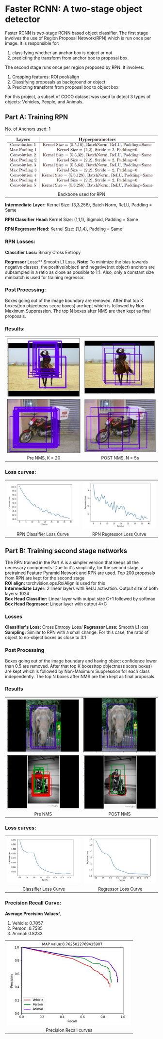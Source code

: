 # Faster RCNN: A two-stage object detector

Faster RCNN is two-stage RCNN based object classifier. The first stage involves the use of Region Proposal Network(RPN) which is run once per image. It is responsible for:
1. classifying whether an anchor box is object or not
2. predicting the transform from anchor box to proposal box.

The second stage runs once per region proposed by RPN. It involves:
1. Cropping features: ROI pool/align
2. Classifying proposals as background or object
3. Predicting transform from proposal box to object box

For this project, a subset of COCO dataset was used to detect 3 types of objects: Vehicles, People, and Animals.

## Part A: Training RPN
No. of Anchors used: 1
<table>
  <tr>
      <td align = "center"> <img src="./Results/1. RPN backbone.png"> </td>
  </tr>
  <tr>
      <td align = "center"> Backbone used for RPN</td>
  </tr>
</table>

**Intermediate** **Layer:**  Kernel Size: (3,3,256), Batch Norm, ReLU, Padding = Same

**RPN Classifier Head:** Kernel Size: (1,1,1), Sigmoid, Padding = Same

**RPN Regressor Head:**  Kernel Size: (1,1,4), Padding = Same

### RPN Losses:
**Classifier** **Loss:** Binary Cross Entropy

**Regressor** Loss:**  Smooth L1 Loss. **Note:** To minimize the bias towards negative classes, the positive(object) and negative(not object) anchors are subsampled in a ratio as close as possible to 1:1. Also, only a constant size minibatch is used for training regressor.

### Post Processing:
Boxes going out of the image boundary are removed. After that top K boxes(top objectness score boxes) are kept which is followed by Non-Maximum Suppression. The top N boxes after NMS are then kept as final proposals.

### Results:
<table>
  <tr>
      <td align = "center"> <img src="./Results/2. Pre NMS 1.png"> </td>
      <td align = "center"> <img src="./Results/3. Post NMS 1.png"> </td>
  </tr>
  <tr>
      <td align = "center"> <img src="./Results/4. Pre NMS 2 .png"> </td>
      <td align = "center"> <img src="./Results/5. Post NMS 2.png"> </td>
  </tr>
  <tr>
      <td align = "center"> Pre NMS, K = 20</td>
      <td align = "center"> POST NMS, N = 5s </td>
  </tr>
</table>

### Loss curves:
<table>
  <tr>
      <td align = "center"> <img src="./Results/6. Classifier Loss.png"> </td>
      <td align = "center"> <img src="./Results/7. Regressor Loss.png"> </td>
  </tr>
  <tr>
      <td align = "center"> RPN Classifier Loss Curve</td>
      <td align = "center"> RPN Regressor Loss Curve</td>
  </tr>
</table>

## Part B: Training second stage networks
The RPN trained in the Part A is a simpler version that keeps all the necessary components. Due to it's simplicity, for the second stage, a pretrained Feature Pyramid Network and RPN are used. Top 200 proposals from RPN are kept for the second stage\
**ROI** **align:** torchvision.ops.RoiAlign is used for this\
**Intermediate** **Layer:** 2 linear layers with ReLU activation. Output size of both layers: 1024\
**Box** **Head** **Classifier:** Linear layer with output size C+1 followed by softmax\
**Box** **Head** **Regressor:** Linear layer with output 4*C

### Losses
**Classifier's** **Loss:** Cross Entropy Loss/
**Regressor** **Loss:** Smooth L1 loss **Sampling:** Similar to RPN with a small change. For this case, the ratio of object to no-object boxes as close to 3:1

### Post Processing
Boxes going out of the image boundary and having object confidence lower than 0.5 are removed. After that top K boxes(top objectness score boxes) are kept which is followed by Non-Maximum Suppression for each class independently. The top N boxes after NMS are then kept as final proposals.

### Results
<table>
  <tr>
      <td align = "center"> <img src="./Results/Results Part b/1. Pre NMS 1.png"> </td>
      <td align = "center"> <img src="./Results/Results Part b/2. Post NMS 1.png"> </td>
  </tr>
  <tr>
      <td align = "center"> <img src="./Results/Results Part b/3. Pre NMS 2.png"> </td>
      <td align = "center"> <img src="./Results/Results Part b/4. Post NMS 2.png"> </td>
  </tr>
  <tr>
      <td align = "center"> Pre NMS</td>
      <td align = "center"> POST NMS</td>
  </tr>
</table>

### Loss curves:
<table>
  <tr>
      <td align = "center"> <img src="./Results/Results Part b/5. Classifier Loss.png"> </td>
      <td align = "center"> <img src="./Results/Results Part b/6. Regressor Loss.png"> </td>
  </tr>
  <tr>
      <td align = "center"> Classifier Loss Curve</td>
      <td align = "center"> Regressor Loss Curve</td>
  </tr>
</table>

### Precision Recall Curve:
**Average** **Precision** **Values**:\
1. Vehicle: 0.7057
2. Person:  0.7585
3. Animal:  0.8233
<table>
  <tr>
      <td align = "center"> <img src="./Results/Results Part b/7. Precision Recall plots.png"> </td>
  </tr>
  <tr>
      <td align = "center"> Precision Recall curves</td>
  </tr>
</table>




